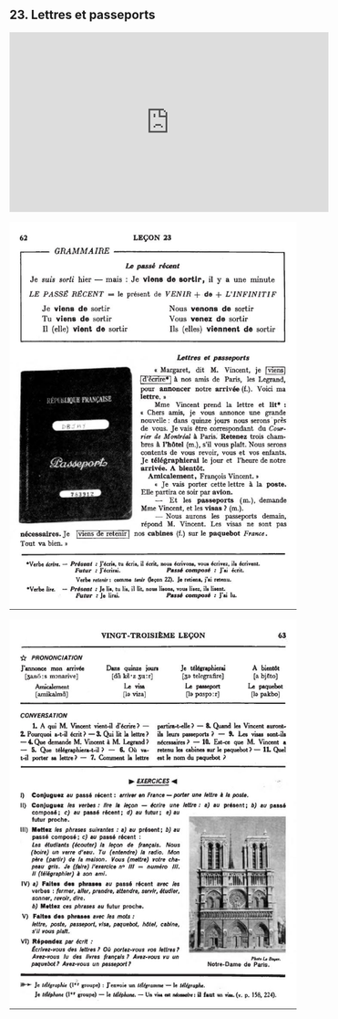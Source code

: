 ## 23. Lettres et passeports

<iframe width="560" height="315" src="https://www.youtube.com/embed/R24vnO-5NB8" frameborder="0" allow="accelerometer; autoplay; encrypted-media; gyroscope; picture-in-picture" allowfullscreen></iframe>

![23A](img/23A.JPG)

![23B](img/23B.JPG)
